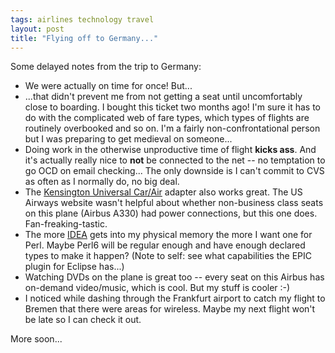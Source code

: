 ```yaml
---
tags: airlines technology travel
layout: post
title: "Flying off to Germany..."
---
```




Some delayed notes from the trip to Germany:
<ul>
 <li>We were actually on time for once! But...
 <li>...that didn't prevent me from not getting a seat until uncomfortably close to boarding. I bought this ticket two months ago! I'm sure it has to do with the complicated web of fare types, which types of flights are routinely overbooked and so on. I'm a fairly non-confrontational person but I was preparing to get medieval on someone...
 <li>Doing work in the otherwise unproductive time of flight <b>kicks ass</b>. And it's actually really nice to <b>not</b> be connected to the net -- no temptation to go OCD on email checking...  The only downside is I can't commit to CVS as often as I normally do, no big deal.
 <li>The <a href="http://www.kensington.com/html/2089.html">Kensington Universal Car/Air</a> adapter also works great. The US Airways website wasn't helpful about whether non-business class seats on this plane (Airbus A330) had power connections, but this one does. Fan-freaking-tastic. 
 <li>The more <a href="http://www.intellij.com/">IDEA</a> gets into my physical memory the more I want one for Perl. Maybe Perl6 will be regular enough and have enough declared types to make it happen? (Note to self: see what capabilities the EPIC plugin for Eclipse has...)
 <li>Watching DVDs on the plane is great too -- every seat on this Airbus has on-demand video/music, which is cool. But my stuff is cooler :-)
 <li>I noticed while dashing through the Frankfurt airport to catch my flight to Bremen that there were areas for wireless. Maybe my next flight won't be late so I can check it out.
</ul>

<p>More soon...


